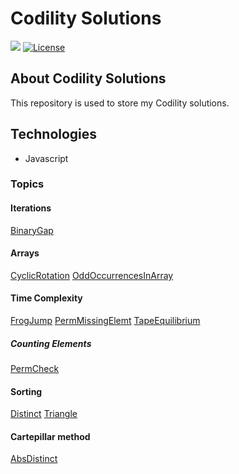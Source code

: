 # Codility Solutions 

<p>
  <img src="https://img.shields.io/badge/made%20by-RICHARD%20BREHMER-04D361?style=flat-square">
  <a href="https://opensource.org/licenses/MIT">
    <img alt="License" src="https://img.shields.io/badge/license-MIT-04D361?style=flat-square">
  </a>
</p>

## About Codility Solutions 

This repository is used to store my Codility solutions.

## Technologies

- Javascript

### Topics

#### Iterations
[BinaryGap](https://app.codility.com/demo/results/trainingRAHFG7-J4B/)

#### Arrays
[CyclicRotation](https://app.codility.com/demo/results/trainingQW7XHY-KC4/) 
[OddOccurrencesInArray](https://app.codility.com/demo/results/trainingJWKAAQ-FHQ/)

#### Time Complexity
[FrogJump](https://app.codility.com/demo/results/trainingY92KR2-HPD/) 
[PermMissingElemt](https://app.codility.com/demo/results/training6TAGJU-CJR/ ) 
[TapeEquilibrium](https://app.codility.com/demo/results/training4FTERA-2XG/) 

##### Counting Elements 
[PermCheck](https://app.codility.com/demo/results/trainingVH74T7-FZH/)

#### Sorting
[Distinct](https://app.codility.com/demo/results/training72H7NC-9RK/) 
[Triangle](https://app.codility.com/demo/results/trainingPDP9BP-4N2/)

#### Cartepillar method
[AbsDistinct](https://app.codility.com/demo/results/trainingU3YRG9-AZM/)
